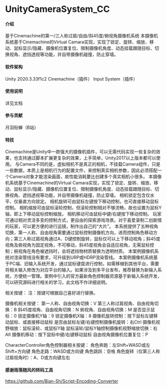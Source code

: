 # UnityCameraSystem_CC

#### 介绍
基于Cinemachine的第一/三人称过肩/自由/斜45度/俯视角摄像机系统
本摄像机系统基于Cinemachine的Virtual Camara实现，实现了锁定、旋转、缩放、移动、鼠标显示/隐藏、摄像机位置复位、限制摄像机角度、动态挂载跟随目标、切换视角、遮挡透视等功能，并自带摄像机碰撞，防止穿墙。

#### 软件架构
Unity 2020.3.33f1c2
Cinemachine（插件）
Input System（插件）

#### 使用说明

详见文档

#### 参与贡献

月羽衔蝉（B站）

#### 特技

Cinemachine是Unity中一款强大的摄像机插件，可以无需代码实现一些复杂的效果，也支持通过脚本扩展更复杂的效果，上手简单，Unity2017以上版本都可以使用。
与Camera不同的是，虚拟相机不是真正的相机，不挂载Camera组件，只是一些数据，本质上是相机行为的配置文件，来控制真实相机参数，因此必须搭配一个Camera对象才能渲染画面，故性能消耗要比创建多个真实相机小很多。
本摄像机系统基于Cinemachine的Virtual Camara实现，实现了锁定、旋转、缩放、移动、鼠标显示/隐藏、摄像机位置复位、限制摄像机角度、动态挂载跟随目标、切换视角、遮挡透视等功能，并自带摄像机碰撞，防止穿墙。
相机锁定包含仅水平、仅垂直方向锁定。
相机旋转可由鼠标左键按下移动控制，也可直接移动鼠标控制。
相机缩放可由鼠标滚轮控制，但滚轮控制相对不够流畅，故也设置为鼠标Y轴，即上下移动鼠标控制缩放。
相机移动可由鼠标中键/右键按下移动控制。
玩家可通过相对灵活多变的控制方式，更自由的探索游戏场景。对于喜爱录制二创剧情的玩家，可以更方便的进行运镜，制作出自己的“大片”。
本系统提供了五种视角切换，第一人称、自由视角需要通过鼠标控制摄像机方向，进而控制角色移动方向；第三人称过肩视角通过A、D键控制旋转，鼠标仅可以上下移动视角；斜45度视角及俯视角为固定视角，不可移动，斜45度视角会自适应视角，无需鼠标控制；俯视角在角色被遮挡时，会将遮挡物材质替换为透明材质。
本案例摄像机系统对渲染管线没有要求，可升级到URP或HDRP渲染管线。
本案例摄像机系统基于PC端、旧输入系统开发，通过鼠标键盘进行控制，如需移植到其他平台，需要将相关输入修改为对应平台的输入。如果涉及到多平台发布，推荐替换为新输入系统，方便统一管理。案例中引入的官方最新角色控制器资源基于新输入系统开发，可以研究源码进行相关的学习，此文档不作详细说明。

相关按键：
注：按键可根据自己喜好进行替换。

摄像机相关按键：
第一人称、自由视角切换：V
第三人称过肩视角、自由视角切换：B
斜45度视角、自由视角切换：N
俯视角、自由视角切换：M
是否显示鼠标：0
锁定摄像机Y轴：9
锁定摄像机X轴：8
摄像机旋转控制：按下鼠标左键移动鼠标、或直接移动鼠标
是否由鼠标左键/右键控制摄像机旋转：右Ctrl
摄像机视野缩放：鼠标滚轮、或鼠标Y轴
鼠标滚轮/鼠标Y轴控制摄像机视野缩放切换：右Alt
摄像机移动：按下鼠标中键/右键移动鼠标
自由视角摄像机位置复位：P

CharacterController角色控制器相关按键：
角色奔跑：左Shift+WASD或左Shift+方向键
角色走路：WASD或方向键
角色跳跃：空格
角色旋转（仅第三人称过肩视角时）：A、D或方向键左右
#### 感谢雨落随风的转码工具
https://github.com/Bian-Sh/Script-Encoding-Converter
